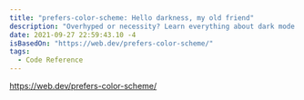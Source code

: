 ```yaml
---
title: "prefers-color-scheme: Hello darkness, my old friend"
description: "Overhyped or necessity? Learn everything about dark mode and how to support it to the benefit of your users!"
date: 2021-09-27 22:59:43.10 -4
isBasedOn: "https://web.dev/prefers-color-scheme/"
tags:
  - Code Reference
---
```


https://web.dev/prefers-color-scheme/
